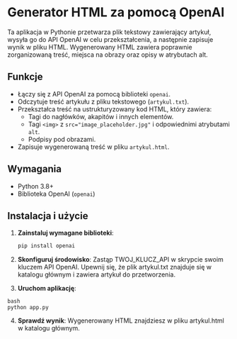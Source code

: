 # Generator HTML za pomocą OpenAI

Ta aplikacja w Pythonie przetwarza plik tekstowy zawierający artykuł, wysyła go do API OpenAI w celu przekształcenia, a następnie zapisuje wynik w pliku HTML. Wygenerowany HTML zawiera poprawnie zorganizowaną treść, miejsca na obrazy oraz opisy w atrybutach alt.

## Funkcje

- Łączy się z API OpenAI za pomocą biblioteki `openai`.
- Odczytuje treść artykułu z pliku tekstowego (`artykul.txt`).
- Przekształca treść na ustrukturyzowany kod HTML, który zawiera:
  - Tagi do nagłówków, akapitów i innych elementów.
  - Tagi `<img>` z `src="image_placeholder.jpg"` i odpowiednimi atrybutami `alt`.
  - Podpisy pod obrazami.
- Zapisuje wygenerowaną treść w pliku `artykul.html`.

## Wymagania

- Python 3.8+
- Biblioteka OpenAI (`openai`)

## Instalacja i użycie

1. **Zainstaluj wymagane biblioteki**:
   ```bash
   pip install openai

2. **Skonfiguruj środowisko**:
Zastąp TWOJ_KLUCZ_API w skrypcie swoim kluczem API OpenAI.
Upewnij się, że plik artykul.txt znajduje się w katalogu głównym i zawiera artykuł do przetworzenia.

4. **Uruchom aplikację**:
```
bash
python app.py
```

4. **Sprawdź wynik**:
Wygenerowany HTML znajdziesz w pliku artykul.html w katalogu głównym.
